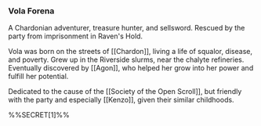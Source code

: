 ### Vola Forena

A Chardonian adventurer, treasure hunter, and sellsword. Rescued by the party from imprisonment in Raven's Hold. 

Vola was born on the streets of [[Chardon]], living a life of squalor, disease, and poverty. Grew up in the Riverside slurms, near the chalyte refineries. Eventually discovered by [[Agon]], who helped her grow into her power and fulfill her potential. 

Dedicated to the cause of the [[Society of the Open Scroll]], but friendly with the party and especially [[Kenzo]], given their similar childhoods. 

%%SECRET[1]%%